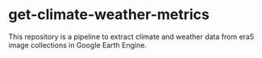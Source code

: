 # get-climate-weather-metrics


This repository is a pipeline to extract climate and weather data from era5 image collections in Google Earth Engine. 
